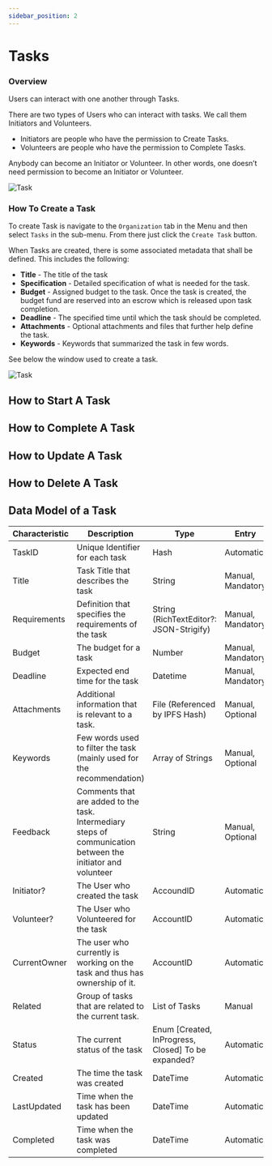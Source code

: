 ```yaml
---
sidebar_position: 2
---
```


# Tasks

### Overview

Users can interact with one another through Tasks.

There are two types of Users who can interact with tasks. We call them Initiators and Volunteers.

* Initiators are people who have the permission to Create Tasks.
* Volunteers are people who have the permission to Complete Tasks.

Anybody can become an Initiator or Volunteer. In other words, one doesn’t need permission to become an Initiator or Volunteer.


![Task](https://ipfs.io/ipfs/QmWVYPFZCbymXztFM83H8nxSoxyFjRPegLsMZ2a47kT6G7?filename=tasks.png#center)




### How To Create a Task

To create Task is navigate to the `Organization` tab in the Menu and then select `Tasks` in the sub-menu. From there just click the `Create Task` button. 

When Tasks are created, there is some associated metadata that shall be defined. This includes the following:

- **Title** - The title of the task
- **Specification** - Detailed specification of what is needed for the task.
- **Budget** - Assigned budget to the task. Once the task is created, the budget fund are reserved into an escrow which is released upon task completion.
- **Deadline** - The specified time until which the task should be completed.
- **Attachments** - Optional attachments and files that further help define the task.
- **Keywords** - Keywords that summarized the task in few words.


See below the window used to create a task.

![Task](https://ipfs.io/ipfs/QmRtrWuf23v8HDHtC2DknRnPUsXJALgemdX3vSqYEf1E2M?filename=Create_Task.png#center)


## How to Start A Task

## How to Complete A Task


## How to Update A Task



## How to Delete A Task

## Data Model of a Task

| Characteristic | Description                                                                                                  | Type                                               | Entry             |
|----------------|--------------------------------------------------------------------------------------------------------------|----------------------------------------------------|-------------------|
| TaskID         | Unique Identifier for each task                                                                              | Hash                                               | Automatic         |
| Title          | Task Title that describes the task                                                                           | String                                             | Manual, Mandatory |
| Requirements   | Definition that specifies the requirements of the task                                                       | String (RichTextEditor?: JSON-Strigify)            | Manual, Mandatory |
| Budget         | The budget for a task                                                                                        | Number                                             | Manual, Mandatory |
| Deadline       | Expected end time for the task                                                                               | Datetime                                           | Manual, Mandatory |
| Attachments    | Additional information that is relevant to a task.                                                           | File (Referenced by IPFS Hash)                     | Manual, Optional  |
| Keywords       | Few words used to filter the task (mainly used for the recommendation)                                       | Array of Strings                                   | Manual, Optional  |
| Feedback       | Comments that are added to the task. Intermediary steps of communication between the initiator and volunteer | String                                             | Manual, Optional  |
| Initiator?     | The User who created the task                                                                                | AccoundID                                          | Automatic         |
| Volunteer?     | The User who Volunteered for the task                                                                        | AccountID                                          | Automatic         |
| CurrentOwner   | The user who currently is working on the task and thus has ownership of it.                                  | AccountID                                          | Automatic         |
| Related        | Group of tasks that are related to the current task.                                                         | List of Tasks                                      | Manual            |
| Status         | The current status of the task                                                                               | Enum [Created, InProgress, Closed] To be expanded? | Automatic         |
| Created        | The time the task was created                                                                                | DateTime                                           | Automatic         |
| LastUpdated    | Time when the task has been updated                                                                          | DateTime                                           | Automatic         |
| Completed      | Time when the task was completed                                                                             | DateTime                                           | Automatic         |